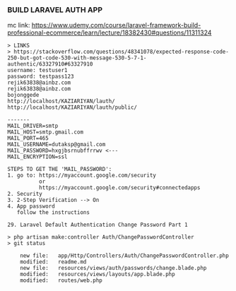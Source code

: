 ### BUILD LARAVEL AUTH APP
mc link:
https://www.udemy.com/course/laravel-framework-build-professional-ecommerce/learn/lecture/18382430#questions/11311324

	> LINKS
	> https://stackoverflow.com/questions/48341078/expected-response-code-250-but-got-code-530-with-message-530-5-7-1-authentic/63327910#63327910
	username: testuser1
	password: testpass123
	rejik63838@ainbz.com
	rejik63838@ainbz.com
	bojonggede
	http://localhost/KAZIARIYAN/lauth/
	http://localhost/KAZIARIYAN/lauth/public/

	-------
	MAIL_DRIVER=smtp
	MAIL_HOST=smtp.gmail.com
	MAIL_PORT=465   
	MAIL_USERNAME=dutaksp@gmail.com
	MAIL_PASSWORD=hxgjbsrnubffrrwv <--- 
	MAIL_ENCRYPTION=ssl

	STEPS TO GET THE 'MAIL_PASSWORD':
	1. go to: https://myaccount.google.com/security
			  or	
		      https://myaccount.google.com/security#connectedapps
	2. Security
	3. 2-Step Verification --> On 
	4. App password
	   follow the instructions

	29. Laravel Default Authentication Change Password Part 1

	> php artisan make:controller Auth/ChangePasswordController
	> git status
			
		new file:   app/Http/Controllers/Auth/ChangePasswordController.php
        modified:   readme.md
        new file:   resources/views/auth/passwords/change.blade.php
        modified:   resources/views/layouts/app.blade.php
        modified:   routes/web.php
